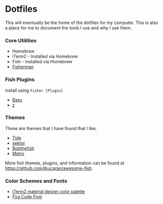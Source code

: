 # Dotfiles
This will eventually be the home of the dotfiles for my computer. This is also a place for me to document the tools I use and why I use them.

### Core Utilities
  - Homebrew  
  - iTerm2 - Installed via Homebrew  
  - Fish - Installed via Homebrew  
  - [Fisherman](https://github.com/fisherman/fisherman)

### Fish Plugins
install using `Fisher [Plugin]`
  - [Bass](https://github.com/edc/bass)
  - [z](https://github.com/fisherman/z)
  
### Themes
These are themes that I have found that I like.  
  - [Tide](https://github.com/IlanCosman/tide)
  - [sektor](https://github.com/fisherman/sektor)
  - [Bobthefish](https://github.com/oh-my-fish/theme-bobthefish)
  - [Metro](https://github.com/fisherman/metro)
  
More fish themes, plugins, and information can be found at https://github.com/jbucaran/awesome-fish
 
### Color Schemes and Fonts
  - [iTerm2 material design color palette](https://github.com/MartinSeeler/iterm2-material-design)
  - [Fira Code Font](https://github.com/tonsky/FiraCode)
